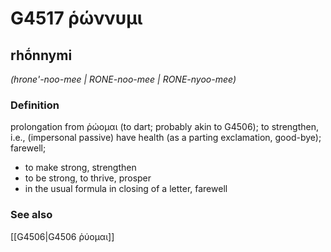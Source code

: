 # G4517 ῥώννυμι

## rhṓnnymi

_(hrone'-noo-mee | RONE-noo-mee | RONE-nyoo-mee)_

### Definition

prolongation from ῥώομαι (to dart; probably akin to G4506); to strengthen, i.e., (impersonal passive) have health (as a parting exclamation, good-bye); farewell; 

- to make strong, strengthen
- to be strong, to thrive, prosper
- in the usual formula in closing of a letter, farewell

### See also

[[G4506|G4506 ῥύομαι]]
